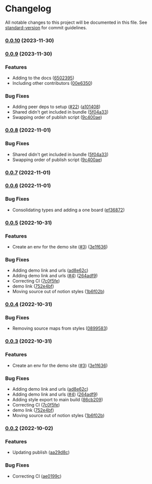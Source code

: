 # Changelog

All notable changes to this project will be documented in this file. See [standard-version](https://github.com/conventional-changelog/standard-version) for commit guidelines.

### [0.0.10](https://github.com/christopher-caldwell/react-kanban/compare/v0.0.9...v0.0.10) (2023-11-30)

### [0.0.9](https://github.com/christopher-caldwell/react-kanban/compare/v0.0.7...v0.0.9) (2023-11-30)


### Features

* Adding to the docs ([6502395](https://github.com/christopher-caldwell/react-kanban/commit/6502395a384eb0c3dd2074525217d322b44aa409))
* Including other contributors ([00e6350](https://github.com/christopher-caldwell/react-kanban/commit/00e63504eb39e3edf2f04585bfde542c5fbd75e6))


### Bug Fixes

* Adding peer deps to setup ([#22](https://github.com/christopher-caldwell/react-kanban/issues/22)) ([a101408](https://github.com/christopher-caldwell/react-kanban/commit/a101408aef207172cbca52a30c78649d3e142116))
* Shared didn't get included in bundle ([5f04a33](https://github.com/christopher-caldwell/react-kanban/commit/5f04a33d91ab0dedba9a5c700ecbc7507e73b45b))
* Swapping order of publish script ([9c400ae](https://github.com/christopher-caldwell/react-kanban/commit/9c400ae536f193a2f4b7647c087b85d444e1d962))

### [0.0.8](https://github.com/christopher-caldwell/react-kanban/compare/v0.0.7...v0.0.8) (2022-11-01)


### Bug Fixes

* Shared didn't get included in bundle ([5f04a33](https://github.com/christopher-caldwell/react-kanban/commit/5f04a33d91ab0dedba9a5c700ecbc7507e73b45b))
* Swapping order of publish script ([9c400ae](https://github.com/christopher-caldwell/react-kanban/commit/9c400ae536f193a2f4b7647c087b85d444e1d962))

### [0.0.7](https://github.com/christopher-caldwell/react-kanban/compare/v0.0.6...v0.0.7) (2022-11-01)

### [0.0.6](https://github.com/christopher-caldwell/react-kanban/compare/v0.0.5...v0.0.6) (2022-11-01)


### Bug Fixes

* Consolidating types and adding a one board ([ef36872](https://github.com/christopher-caldwell/react-kanban/commit/ef36872a7d1d2e61a8a6f6322d515379f83e6ce4))

### [0.0.5](https://github.com/christopher-caldwell/react-kanban/compare/v0.0.2...v0.0.5) (2022-10-31)


### Features

* Create an env for the demo site ([#3](https://github.com/christopher-caldwell/react-kanban/issues/3)) ([3e1f636](https://github.com/christopher-caldwell/react-kanban/commit/3e1f63697fbd42b8a65d7564a308dd873fced75b))


### Bug Fixes

* Adding demo link and urls ([ad8e62c](https://github.com/christopher-caldwell/react-kanban/commit/ad8e62c7f2909ca646eca7c39f7bc0128a6dfff7))
* Adding demo link and urls ([#4](https://github.com/christopher-caldwell/react-kanban/issues/4)) ([264adf9](https://github.com/christopher-caldwell/react-kanban/commit/264adf9f4f4d5991607c75f873fb4d128caf1106))
* Correcting CI ([7c0f5fe](https://github.com/christopher-caldwell/react-kanban/commit/7c0f5fe135c6124ec9081b2032037f967cd90f42))
* demo link ([752e4bf](https://github.com/christopher-caldwell/react-kanban/commit/752e4bf242bd5d88395e85557ce342a06d50d8b0))
* Moving source out of notion styles ([1b6f02b](https://github.com/christopher-caldwell/react-kanban/commit/1b6f02baa8daa99bafc524af09404b5d5fb92ed8))

### [0.0.4](https://github.com/christopher-caldwell/react-kanban/compare/v0.0.3...v0.0.4) (2022-10-31)


### Bug Fixes

* Removing source maps from styles ([0899583](https://github.com/christopher-caldwell/react-kanban/commit/0899583f6d7b1044605d7bf64d272198c53a2573))

### [0.0.3](https://github.com/christopher-caldwell/react-kanban/compare/v0.0.2...v0.0.3) (2022-10-31)


### Features

* Create an env for the demo site ([#3](https://github.com/christopher-caldwell/react-kanban/issues/3)) ([3e1f636](https://github.com/christopher-caldwell/react-kanban/commit/3e1f63697fbd42b8a65d7564a308dd873fced75b))


### Bug Fixes

* Adding demo link and urls ([ad8e62c](https://github.com/christopher-caldwell/react-kanban/commit/ad8e62c7f2909ca646eca7c39f7bc0128a6dfff7))
* Adding demo link and urls ([#4](https://github.com/christopher-caldwell/react-kanban/issues/4)) ([264adf9](https://github.com/christopher-caldwell/react-kanban/commit/264adf9f4f4d5991607c75f873fb4d128caf1106))
* Adding style export to main build ([86cb209](https://github.com/christopher-caldwell/react-kanban/commit/86cb209865f6f72fcf665c2424ddc893eeae7138))
* Correcting CI ([7c0f5fe](https://github.com/christopher-caldwell/react-kanban/commit/7c0f5fe135c6124ec9081b2032037f967cd90f42))
* demo link ([752e4bf](https://github.com/christopher-caldwell/react-kanban/commit/752e4bf242bd5d88395e85557ce342a06d50d8b0))
* Moving source out of notion styles ([1b6f02b](https://github.com/christopher-caldwell/react-kanban/commit/1b6f02baa8daa99bafc524af09404b5d5fb92ed8))

### [0.0.2](https://github.com/christopher-caldwell/react-kanban/compare/v2.2.0...v0.0.2) (2022-10-02)


### Features

* Updating publish ([aa29d8c](https://github.com/christopher-caldwell/react-kanban/commit/aa29d8c7fffb0eb3285db268996476beb24cae6e))


### Bug Fixes

* Correcting CI ([ae0199c](https://github.com/christopher-caldwell/react-kanban/commit/ae0199c24bf3ed74055c0040beefa69c5e6cb33e))
